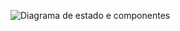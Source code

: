![Diagrama de estado e componentes ](https://user-images.githubusercontent.com/89542446/205464028-f8707572-36d6-4c04-b667-ec7c07610fd7.jpg)
